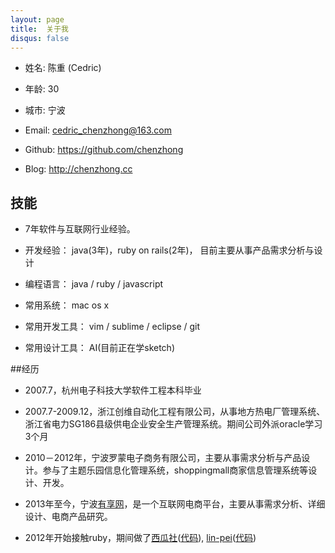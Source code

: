 ```yaml
---
layout: page
title:  关于我
disqus: false
---
```


- 姓名: 陈重 (Cedric)

- 年龄: 30

- 城市: 宁波

- Email: cedric_chenzhong@163.com

- Github: https://github.com/chenzhong

- Blog: http://chenzhong.cc


## 技能

- 7年软件与互联网行业经验。

- 开发经验： java(3年)，ruby on rails(2年)， 目前主要从事产品需求分析与设计

- 编程语言： java / ruby / javascript

- 常用系统： mac os x

- 常用开发工具： vim / sublime / eclipse / git 

- 常用设计工具： AI(目前正在学sketch)



##经历

- 2007.7，杭州电子科技大学软件工程本科毕业

- 2007.7-2009.12，浙江创维自动化工程有限公司，从事地方热电厂管理系统、浙江省电力SG186县级供电企业安全生产管理系统。期间公司外派oracle学习3个月

- 2010－2012年，宁波罗蒙电子商务有限公司，主要从事需求分析与产品设计。参与了主题乐园信息化管理系统，shoppingmall商家信息管理系统等设计、开发。

- 2013年至今，宁波[有享网](http://www.yofogo.com)，是一个互联网电商平台，主要从事需求分析、详细设计、电商产品研究。

- 2012年开始接触ruby，期间做了[西瓜社](http://www.xiguashe.com)([代码](https://github.com/wikimo/xiguashe)), [lin-pei](http://www.ling-pei.com)([代码](http://git.oschina.net/chenzhong/lin_pei_offical))

